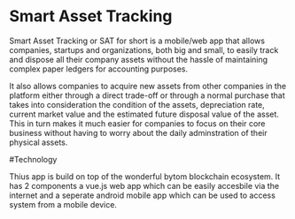 # Smart Asset Tracking

Smart Asset Tracking or SAT for short is a mobile/web app that allows companies, startups and organizations, both big and small, to easily track and dispose all their company assets without the hassle of maintaining complex paper ledgers for accounting purposes.

It also allows companies to acquire new assets from other companies in the platform either through a direct trade-off or through a normal purchase that takes into consideration the condition of the assets, depreciation rate, current market value and the estimated future disposal value of the asset. This in turn makes it much easier for companies to focus on their core business without having to worry about the daily adminstration of their physical assets.

#Technology

Thius app is build on top of the wonderful bytom blockchain ecosystem. It has 2 components a vue.js web app  which can be easily accesbile via the internet and a seperate android mobile app which can be used to access system from a mobile device.
